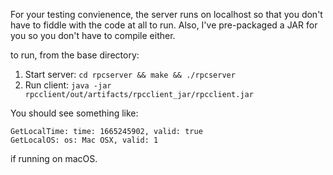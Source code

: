 For your testing convienence, the server runs on localhost so that you don't have to fiddle with the code at all to run. Also, I've pre-packaged a JAR for you so you don't have to compile either.

to run, from the base directory:

1. Start server: `cd rpcserver && make && ./rpcserver`
2. Run client: `java -jar rpcclient/out/artifacts/rpcclient_jar/rpcclient.jar`

You should see something like:

```
GetLocalTime: time: 1665245902, valid: true
GetLocalOS: os: Mac OSX, valid: 1
```

if running on macOS.